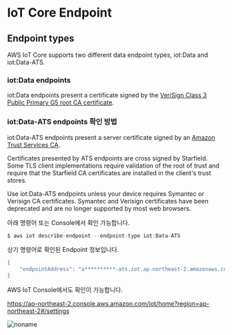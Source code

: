 # IoT Core Endpoint

## Endpoint types

AWS IoT Core supports two different data endpoint types, iot:Data and iot:Data-ATS. 

### iot:Data endpoints
iot:Data endpoints present a certificate signed by the [VeriSign Class 3 Public Primary G5 root CA certificate](https://www.websecurity.digicert.com/content/dam/websitesecurity/digitalassets/desktop/pdfs/roots/VeriSign-Class%203-Public-Primary-Certification-Authority-G5.pem). 


### iot:Data-ATS endpoints 확인 방법

iot:Data-ATS endpoints present a server certificate signed by an [Amazon Trust Services CA](https://www.amazontrust.com/repository/).

Certificates presented by ATS endpoints are cross signed by Starfield. Some TLS client implementations require validation of the root of trust and require that the Starfield CA certificates are installed in the client's trust stores.

Use iot:Data-ATS endpoints unless your device requires Symantec or Verisign CA certificates. Symantec and Verisign certificates have been deprecated and are no longer supported by most web browsers.

아래 명령어 또는 Console에서 확인 가능합니다. 

```c
$ aws iot describe-endpoint --endpoint-type iot:Data-ATS
```

상기 명령어로 확인된 Endpoint 정보입니다.
```java
{
    "endpointAddress": "a**********-ats.iot.ap-northeast-2.amazonaws.com"
}
```

AWS IoT Console에서도 확인이 가능합니다. 

https://ap-northeast-2.console.aws.amazon.com/iot/home?region=ap-northeast-2#/settings

![noname](https://user-images.githubusercontent.com/52392004/168472427-9773d6f2-c09f-4f6a-bcea-0c11478b976b.png)


